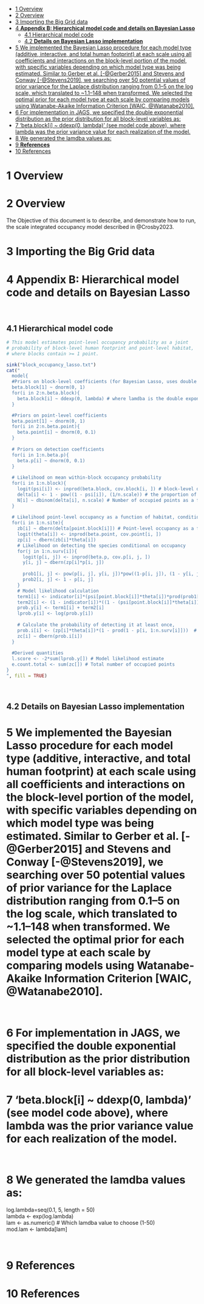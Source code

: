 - [1 Overview](#overview)
- [2 Overview](#overview-1)
- [3 Importing the Big Grid data](#importing-the-big-grid-data)
- [4 **Appendix B: Hierarchical model code and details on Bayesian
  Lasso**](#appendix-b-hierarchical-model-code-and-details-on-bayesian-lasso)
  - [4.1 Hierarchical model code](#hierarchical-model-code)
  - [4.2 **Details on Bayesian Lasso
    implementation**](#details-on-bayesian-lasso-implementation)
- [5 We implemented the Bayesian Lasso procedure for each model type
  (additive, interactive, and total human footprint) at each scale using
  all coefficients and interactions on the block-level portion of the
  model, with specific variables depending on which model type was being
  estimated. Similar to Gerber et al. \[-@Gerber2015\] and Stevens and
  Conway \[-@Stevens2019\], we searching over 50 potential values of
  prior variance for the Laplace distribution ranging from 0.1–5 on the
  log scale, which translated to ~1.1–148 when transformed. We selected
  the optimal prior for each model type at each scale by comparing
  models using Watanabe-Akaike Information Criterion \[WAIC,
  @Watanabe2010\].](#we-implemented-the-bayesian-lasso-procedure-for-each-model-type-additive-interactive-and-total-human-footprint-at-each-scale-using-all-coefficients-and-interactions-on-the-block-level-portion-of-the-model-with-specific-variables-depending-on-which-model-type-was-being-estimated.-similar-to-gerber-et-al.--gerber2015-and-stevens-and-conway--stevens2019-we-searching-over-50-potential-values-of-prior-variance-for-the-laplace-distribution-ranging-from-0.15-on-the-log-scale-which-translated-to-1.1148-when-transformed.-we-selected-the-optimal-prior-for-each-model-type-at-each-scale-by-comparing-models-using-watanabe-akaike-information-criterion-waic-watanabe2010.)
- [6 For implementation in JAGS, we specified the double exponential
  distribution as the prior distribution for all block-level variables
  as:](#for-implementation-in-jags-we-specified-the-double-exponential-distribution-as-the-prior-distribution-for-all-block-level-variables-as)
- [7 ‘beta.block\[i\] ~ ddexp(0, lambda)’ (see model code above), where
  lambda was the prior variance value for each realization of the
  model.](#beta.blocki-ddexp0-lambda-see-model-code-above-where-lambda-was-the-prior-variance-value-for-each-realization-of-the-model.)
- [8 We generated the lamdba values
  as:](#we-generated-the-lamdba-values-as)
- [9 **References**](#references)
- [10 References](#references-1)

# 1 Overview

# 2 Overview

The Objective of this document is to describe, and demonstrate how to
run, the scale integrated occupancy model described in @Crosby2023.

# 3 Importing the Big Grid data

# 4 **Appendix B: Hierarchical model code and details on Bayesian Lasso**

 

## 4.1 Hierarchical model code

``` r
# This model estimates point-level occupancy probability as a joint 
# probability of block-level human footprint and point-level habitat, 
# where blocks contain >= 1 point. 

sink("block_occupancy_lasso.txt")
cat("
  model{
  #Priors on block-level coefficients (for Bayesian Lasso, uses double exponential distribution)
  beta.block[1] ~ dnorm(0, 1)
  for(i in 2:n.beta.block){
    beta.block[i] ~ ddexp(0, lambda) # where lamdba is the double exponential variance parameter specified for each Bayesian Lasso iteration
  }

  #Priors on point-level coefficients
  beta.point[1] ~ dnorm(0, 1)
  for(i in 2:n.beta.point){
    beta.point[i] ~ dnorm(0, 0.1)
  }
  
  # Priors on detection coefficients 
  for(i in 1:n.beta.p){
    beta.p[i] ~ dnorm(0, 0.1)
  }
  
  # Likelihood on mean within-block occupancy probability
  for(i in 1:n.block){
    logit(psi[i]) <- inprod(beta.block, cov.block[i, ]) # block-level occupancy probability
    delta[i] <- 1 - pow((1 - psi[i]), (1/n.scale)) # the proportion of area occupied as a function of human footprint / constant point-level occupancy probability
    N[i] ~ dbinom(delta[i], n.scale) # Number of occupied points as a function of block-level human footprint
  }
  
  # Likelihood point-level occupancy as a function of habitat, conditional on block-level occupancy rate
  for(i in 1:n.site){
    zb[i] ~ dbern(delta[point.block[i]]) # Point-level occupancy as a function of block-level parameters
    logit(theta[i]) <- inprod(beta.point, cov.point[i, ])
    zp[i] ~ dbern(zb[i]*theta[i])
    # Likelihood on detecting the species conditional on occupancy
    for(j in 1:n.surv[i]){
      logit(p[i, j]) <- inprod(beta.p, cov.p[i, j, ])
      y[i, j] ~ dbern(zp[i]*p[i, j])
    
      prob1[i, j] <- pow(p[i, j], y[i, j])*pow((1-p[i, j]), (1 - y[i, j]))
      prob2[i, j] <- 1 - p[i, j]
    }
    # Model likelihood calculation 
    term1[i] <- indicator[i]*(psi[point.block[i]]*theta[i])*prod(prob1[i, 1:n.surv[i]])
    term2[i] <- (1 - indicator[i])*((1 - (psi[point.block[i]]*theta[i])) + (psi[point.block[i]]*theta[i])*prod(prob2[i, 1:n.surv[i]]))
    prob.y[i] <- term1[i] + term2[i]
    lprob.y[i] <- log(prob.y[i])
    
    # Calculate the probability of detecting it at least once, 
    prob.i[i] <- (zp[i]*theta[i])*(1 - prod(1 - p[i, 1:n.surv[i]]))  # Probability of occupancy * probability of detecting at least once
    zc[i] ~ dbern(prob.i[i])
  }
  
  #Derived quantities
  l.score <- -2*sum(lprob.y[]) # Model likelihood estimate
  e.count.total <- sum(zc[]) # Total number of occupied points 
}
", fill = TRUE)
```

 

## 4.2 **Details on Bayesian Lasso implementation**

# 5 We implemented the Bayesian Lasso procedure for each model type (additive, interactive, and total human footprint) at each scale using all coefficients and interactions on the block-level portion of the model, with specific variables depending on which model type was being estimated. Similar to Gerber et al. \[-@Gerber2015\] and Stevens and Conway \[-@Stevens2019\], we searching over 50 potential values of prior variance for the Laplace distribution ranging from 0.1–5 on the log scale, which translated to ~1.1–148 when transformed. We selected the optimal prior for each model type at each scale by comparing models using Watanabe-Akaike Information Criterion \[WAIC, @Watanabe2010\].

 

# 6 For implementation in JAGS, we specified the double exponential distribution as the prior distribution for all block-level variables as:

# 7 ‘beta.block\[i\] ~ ddexp(0, lambda)’ (see model code above), where lambda was the prior variance value for each realization of the model.

 

# 8 We generated the lamdba values as:

log.lambda=seq(0.1, 5, length = 50)  
lambda \<- exp(log.lambda)  
lam \<- as.numeric() \# Which lamdba value to choose (1-50)  
mod.lam \<- lambda\[lam\]

 

# 9 **References**

# 10 References

<div id="refs">

</div>

<!--chapter:end:index.Rmd-->
